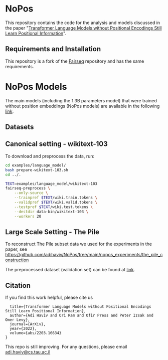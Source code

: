 # NoPos
This repository contains the code for the analysis and models discussed in the paper "[Transformer Language Models without Positional Encodings Still Learn Positional Information](https://arxiv.org/abs/2203.16634)".

## Requirements and Installation
This repository is a fork of the [Fairseq](https://github.com/facebookresearch/fairseq) repository and has the same requirements.

# NoPos Models
The main models (including the 1.3B parameters model) that were trained without position embeddings (NoPos models) are available in the following [link](https://drive.google.com/drive/folders/1avrK37tzBAVidZSE79b8vQCNcLLpNc-u?usp=sharing).

## Datasets
## Canonical setting - wikitext-103 

To download and preprocess the data, run:
```bash
cd examples/language_model/
bash prepare-wikitext-103.sh
cd ../.

TEXT=examples/language_model/wikitext-103
fairseq-preprocess \
    --only-source \
    --trainpref $TEXT/wiki.train.tokens \
    --validpref $TEXT/wiki.valid.tokens \
    --testpref $TEXT/wiki.test.tokens \
    --destdir data-bin/wikitext-103 \
    --workers 20
```

## Large Scale Setting - The Pile
To reconstruct The Pile subset data we used for the experiments in the paper, see https://github.com/adihaviv/NoPos/tree/main/nopos_experiments/the_pile_construction

The preprocessed dataset (validation set) can be found at [link](https://drive.google.com/drive/folders/1avrK37tzBAVidZSE79b8vQCNcLLpNc-u?usp=sharing).
    
## Citation

If you find this work helpful, please cite us
```@article{Haviv2022TransformerLM,
  title={Transformer Language Models without Positional Encodings Still Learn Positional Information},
  author={Adi Haviv and Ori Ram and Ofir Press and Peter Izsak and Omer Levy},
  journal={ArXiv},
  year={2022},
  volume={abs/2203.16634}
}
```

This repo is still improving. For any questions, please email adi.haviv@cs.tau.ac.il
